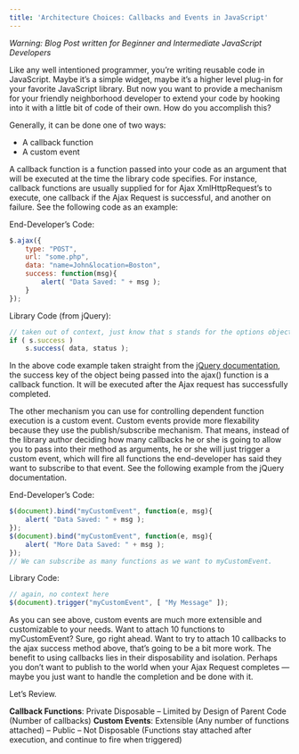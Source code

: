 ```yaml
---
title: 'Architecture Choices: Callbacks and Events in JavaScript'
---
```


*Warning: Blog Post written for Beginner and Intermediate JavaScript Developers*

Like any well intentioned programmer, you’re writing reusable code in JavaScript. Maybe it’s a simple widget, maybe it’s a higher level plug-in for your favorite JavaScript library. But now you want to provide a mechanism for your friendly neighborhood developer to extend your code by hooking into it with a little bit of code of their own. How do you accomplish this?

Generally, it can be done one of two ways:

*   A callback function
*   A custom event

A callback function is a function passed into your code as an argument that will be executed at the time the library code specifies. For instance, callback functions are usually supplied for for Ajax XmlHttpRequest’s to execute, one callback if the Ajax Request is successful, and another on failure. See the following code as an example:

End-Developer’s Code:

```js
$.ajax({
	type: "POST",
	url: "some.php",
	data: "name=John&location=Boston",
	success: function(msg){
		alert( "Data Saved: " + msg );
	}
});
```

Library Code (from jQuery):

```js
// taken out of context, just know that s stands for the options object passed into $.ajax() above.
if ( s.success )
	s.success( data, status );
```

In the above code example taken straight from the [jQuery documentation][1], the success key of the object being passed into the ajax() function is a callback function. It will be executed after the Ajax request has successfully completed.

 [1]: http://docs.jquery.com/Ajax/jQuery.ajax#options

The other mechanism you can use for controlling dependent function execution is a custom event. Custom events provide more flexability because they use the publish/subscribe mechanism. That means, instead of the library author deciding how many callbacks he or she is going to allow you to pass into their method as arguments, he or she will just trigger a custom event, which will fire all functions the end-developer has said they want to subscribe to that event. See the following example from the jQuery documentation.

End-Developer’s Code:

```js
$(document).bind("myCustomEvent", function(e, msg){
	alert( "Data Saved: " + msg );
});
$(document).bind("myCustomEvent", function(e, msg){
	alert( "More Data Saved: " + msg );
});
// We can subscribe as many functions as we want to myCustomEvent.
```

Library Code:

```js
// again, no context here
$(document).trigger("myCustomEvent", [ "My Message" ]);
```

As you can see above, custom events are much more extensible and customizable to your needs. Want to attach 10 functions to myCustomEvent? Sure, go right ahead. Want to try to attach 10 callbacks to the ajax success method above, that’s going to be a bit more work. The benefit to using callbacks lies in their disposability and isolation. Perhaps you don’t want to publish to the world when your Ajax Request completes — maybe you just want to handle the completion and be done with it.

Let’s Review.

**Callback Functions**: Private Disposable – Limited by Design of Parent Code (Number of callbacks)
**Custom Events**: Extensible (Any number of functions attached) – Public – Not Disposable (Functions stay attached after execution, and continue to fire when triggered)
